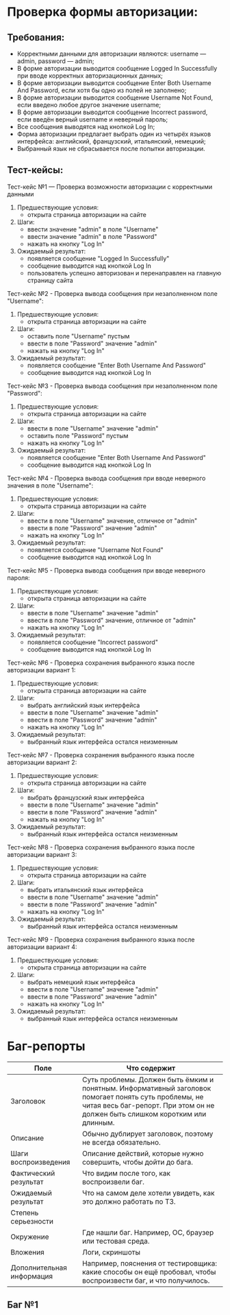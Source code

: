 # Проверка формы авторизации:

## Требования:
- Корректными данными для авторизации являются: username — admin, password — admin;
- В форме авторизации выводится сообщение Logged In Successfully при вводе корректных авторизационных данных;
- В форме авторизации выводится сообщение Enter Both Username And Password, если хотя бы одно из полей не заполнено;
- В форме авторизации выводится сообщение Username Not Found, если введено любое другое значение username;
- В форме авторизации выводится сообщение Incorrect password, если введён верный username и неверный пароль;
- Все сообщения выводятся над кнопкой Log In;
- Форма авторизации предлагает выбрать один из четырёх языков интерфейса: английский, французский, итальянский, немецкий;
- Выбранный язык не сбрасывается после попытки авторизации.

## Тест-кейсы: 

Тест-кейс №1 — Проверка возможности авторизации с корректными данными

1. Предшествующие условия: 
    - открыта страница авторизации на сайте 
2. Шаги: 
    - ввести значение "admin" в поле "Username" 
    - ввести значение "admin" в поле "Password" 
    - нажать на кнопку "Log In" 
3. Ожидаемый результат: 
    - появляется сообщение "Logged In Successfully" 
    - сообщение выводится над кнопкой Log In
    - пользователь успешно авторизован и перенаправлен на главную страницу сайта

Тест-кейс №2 - Проверка вывода сообщения при незаполненном поле "Username":

1. Предшествующие условия: 
    - открыта страница авторизации на сайте 
2. Шаги:    
    - оставить поле "Username" пустым
    - ввести в поле "Password" значение "admin"
    - нажать на кнопку "Log In"
3. Ожидаемый результат: 
    - появляется сообщение "Enter Both Username And Password"
    - сообщение выводится над кнопкой Log In

Тест-кейс №3 - Проверка вывода сообщения при незаполненном поле "Password":

1. Предшествующие условия: 
    - открыта страница авторизации на сайте 
2. Шаги:    
    - ввести в поле "Username" значение "admin"
    - оставить поле "Password" пустым
    - нажать на кнопку "Log In"
3. Ожидаемый результат:
    - появляется сообщение "Enter Both Username And Password"
    - сообщение выводится над кнопкой Log In

Тест-кейс №4 - Проверка вывода сообщения при вводе неверного значения в поле "Username":

1. Предшествующие условия: 
    - открыта страница авторизации на сайте
2. Шаги:    
    - ввести в поле "Username" значение, отличное от "admin"
    - ввести в поле "Password" значение "admin"
    - нажать на кнопку "Log In"
3. Ожидаемый результат: 
    - появляется сообщение "Username Not Found"
    - сообщение выводится над кнопкой Log In

Тест-кейс №5 - Проверка вывода сообщения при вводе неверного пароля:

1. Предшествующие условия: 
    - открыта страница авторизации на сайте
2. Шаги:   
    - ввести в поле "Username" значение "admin"
    - ввести в поле "Password" значение, отличное от "admin"
    - нажать на кнопку "Log In"
3. Ожидаемый результат:    
    - появляется сообщение "Incorrect password"
    - сообщение выводится над кнопкой Log In

Тест-кейс №6 - Проверка сохранения выбранного языка после авторизации вариант 1:

1. Предшествующие условия: 
    - открыта страница авторизации на сайте
2. Шаги:    
    - выбрать английский язык интерфейса
    - ввести в поле "Username" значение "admin"
    - ввести в поле "Password" значение "admin"
    - нажать на кнопку "Log In"
3. Ожидаемый результат:
    - выбранный язык интерфейса остался неизменным

Тест-кейс №7 - Проверка сохранения выбранного языка после авторизации вариант 2:

1. Предшествующие условия: 
    - открыта страница авторизации на сайте
2. Шаги:    
    - выбрать французский язык интерфейса
    - ввести в поле "Username" значение "admin"
    - ввести в поле "Password" значение "admin"
    - нажать на кнопку "Log In"
3. Ожидаемый результат:
    - выбранный язык интерфейса остался неизменным

Тест-кейс №8 - Проверка сохранения выбранного языка после авторизации вариант 3:

1. Предшествующие условия: 
    - открыта страница авторизации на сайте
2. Шаги:    
    - выбрать итальянский язык интерфейса
    - ввести в поле "Username" значение "admin"
    - ввести в поле "Password" значение "admin"
    - нажать на кнопку "Log In"
3. Ожидаемый результат:
    - выбранный язык интерфейса остался неизменным

Тест-кейс №9 - Проверка сохранения выбранного языка после авторизации вариант 4:

1. Предшествующие условия: 
    - открыта страница авторизации на сайте
2. Шаги:    
    - выбрать немецкий язык интерфейса
    - ввести в поле "Username" значение "admin"
    - ввести в поле "Password" значение "admin"
    - нажать на кнопку "Log In"
3. Ожидаемый результат:
    - выбранный язык интерфейса остался неизменным        

# Баг-репорты

Поле | Что содержит
-|-
Заголовок | Суть проблемы. Должен быть ёмким и понятным. Информативный заголовок помогает понять суть проблемы, не читая весь баг-репорт. При этом он не должен быть слишком коротким или длинным. 
Описание | Обычно дублирует заголовок, поэтому не всегда обязательно.
Шаги воспроизведения | Описание действий, которые нужно совершить, чтобы дойти до бага.
Фактический результат | Что видим после того, как воспроизвели баг.
Ожидаемый результат | Что на самом деле хотели увидеть, как это должно работать по ТЗ.
Степень серьезности  | 
Окружение | Где нашли баг. Например, ОС, браузер или тестовая среда.
Вложения | Логи, скриншоты
Дополнительная информация | Например, пояснения от тестировщика: какие способы он ещё пробовал, чтобы воспроизвести баг, и что получилось.

## Баг №1
